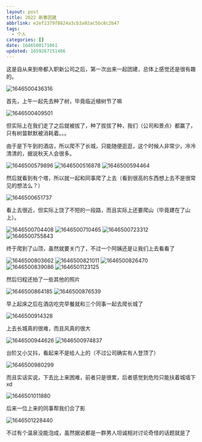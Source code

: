 ```yaml
---
layout: post
title: 2022 新春团建
abbrlink: e2ef2379f8824a3cb3a92ac5bc8c2b47
tags:
  - 个人
categories: []
date: 1646500171061
updated: 1659267151466
---
```


这是自从来到帝都入职新公司之后，第一次出来一起团建，总体上感觉还是很有趣的。

![1646500436316](https://image-proxy.rxliuli.com/?url=https://lh3.googleusercontent.com/pw/AL9nZEUsxlxxNSVE1ZLO7KvnozkQ7U6QYrNsqOI5r28T4zzubPMQeqpis_ycplby8dbZ6r9OHtyjDjz01i7HMzeUWxscuawsY0Tz2s_wFDRNyawUb5uQLsMB1BO58MEhB-iQJdybpePvRvBY6PpdQUZ1bWU_=w1783-h1337-no)

首先，上午一起先去种了树，毕竟临近植树节了嘛

![1646500409501](https://image-proxy.rxliuli.com/?url=https://lh3.googleusercontent.com/pw/AL9nZEUys7HTCv9YFaItl4MnTGZ95xFstKu5p6u9KoPEJZVH63g7zZFSjz3SAQooYkHiHEelJoQsW87UtQH6ZQV-4fLhYKgso-U3iaQM6y1E1jkaULyDzTtVOO9HhDKf6QgtpaJgXtp8NmS9Wj1RgXjYu91g=w1783-h1337-no)

但实际上在我们走了之后就被拔了，种了拔拔了种，我们（公司和景点）都赢了，只有树苗默默被消耗着。。。

由于是下午到的酒店，所以爬不了长城，只能随便逛逛，这个时候人非常少，冷冷清清的，据说秋天人会很多。

![1646500579896](https://image-proxy.rxliuli.com/?url=https://lh3.googleusercontent.com/pw/AL9nZEXSRpwPc7aOnKWjczQuNBVg9dzJ_ljEyN7q2Jk4iI5zV4zVHM9NPGqZSYF5WW1VY9Zy-13VnaxSJiJdVfJObcRAWywK-HnbON-yAgyNpgfgUFpSuXCBwgq-0n72tP4r2WMT_asM-33kRi_Av7SN2goL=w1783-h1337-no)
![1646500516878](https://image-proxy.rxliuli.com/?url=https://lh3.googleusercontent.com/pw/AL9nZEVGOPD1YJPyeMDZM6ZxU434rggyrTLZsCMvZILjg-uQMEBy_XNGRC_21kJaM6DXqj31bnP48xRqJslUUhRJVAggLf-nZwOGciij8NB581uFRcmWvESl_TG4_wnw1c_M0nunoDyrFPMwA9ak3ZmFOCJ9=w1783-h1337-no)
![1646500594464](https://image-proxy.rxliuli.com/?url=https://lh3.googleusercontent.com/pw/AL9nZEXs1dPFZlIYrBjaP_A5PWKGDx618YRyfvQHbCzCsaWyx7T8Kdmc6OiRCp136NcFDWVg_VQtBc19fAINr006TxIfWAhi8UB7S8ikObZsI2U2PDty1xLKpZclzeynZ9vtm3fedZm_fz8IQ-2XLZLIEFgg=w1783-h1337-no)

然后就看到有个塔，所以就一起和同事爬了上去（看到很高的东西想上去不是很常见的想法么？）

![1646500651737](https://image-proxy.rxliuli.com/?url=https://lh3.googleusercontent.com/pw/AL9nZEW6dTb331YMOf1X1UAKytvXpBKAibBhNR3ShDycRmrijcB4d9GSW5PyRwa1G5AGtrFmIUwzCe2gabIUvblTWgpqdhmIqjJoAJmFbQt405PH9LilmqF5da9H5uUVgoZG83JgUn5mo2kryahwUjYPH745=w1003-h1337-no)

看上去很近，但实际上饶了不短的一段路，而且实际上还要爬山（毕竟建在了山上）。

![1646500704408](https://image-proxy.rxliuli.com/?url=https://lh3.googleusercontent.com/pw/AL9nZEWzEhQhwBoMfP-pU-q_8ck7PxiMz_mTb9kjIKA-LuPGEMIWJisM76esE-2qPMmxjlCsA0ZPmOiXrTVkCLpWHV7kFVycWBhJjvbQJKqVFRyOTj1fGdMJ21oKHiptRsREhfjAE4uAKWoy7stacLZILqci=w1003-h1337-no)
![1646500710465](https://image-proxy.rxliuli.com/?url=https://lh3.googleusercontent.com/pw/AL9nZEXHKIKneM9TLuqa9Yb6_wqtkfK6xr02roVaFmUhWStaSESv_ojJ57cG6zHwQzu4OWgJq0q3z2T7EBTrfgpod_KqALJHQxKCKkfimV8AtDKip8mFIp2lmwkh766yzWf81Z3rcoHsWihNT-PuCf9g5Gky=w1783-h1337-no)
![1646500723312](https://image-proxy.rxliuli.com/?url=https://lh3.googleusercontent.com/pw/AL9nZEUxhBjuiZbXLZVknciZqEsB0ibEIjSUEcF5vT8B8xCMiLkRw9TpnhWC5ympPbmZke0XCSKoJyS1ou6NlEIifeOxGcl0AQ3ENK8srzqOA0wmPSMP7dV8pPtJO_OgSvR0YWPujJEHSxrNEPL27lNlRq4R=w1783-h1337-no)
![1646500755843](https://image-proxy.rxliuli.com/?url=https://lh3.googleusercontent.com/pw/AL9nZEXoRl6-BV8aTBUYyQhdOgsyvqLxveqLvTYMlsaTngReXqcgeqlymJFcuHrMDHiyoP8M-kFNr6YMSQVOwZPETxGr97Dhwy0FKt5fIIva1fMXybdUc5b0C6CezadSwQ61Ga1pFARcteOD-3ZAoRhMPtP6=w1783-h1337-no)

终于爬到了山顶，虽然就要关门了，不过一个阿姨还是让我们上去看看了

![1646500803662](https://image-proxy.rxliuli.com/?url=https://lh3.googleusercontent.com/pw/AL9nZEUHcQ6ooDbmh8NKoDLpvw3GuWCz8QKabUMEPdbpP4Oz3Mms2TLGH0_GCzDpHB1t3RhXWEyha9bGPNB5_a36ql4gA52eT7tRiKug8K4I1OgY3Hs3GD-yr_nM_yuu3zJL2Yvv5c41IrFjkDcTXsJJPJVT=w1003-h1337-no)
![1646500821011](https://image-proxy.rxliuli.com/?url=https://lh3.googleusercontent.com/pw/AL9nZEW7H9Ec3vBT9akbQpUCkIsk2FLh5Pu020bavcHVjF5przrxPYB1ekI_coBjsTrI1JEVK0YkE8-kJ6HFjxMsUTzQKP4vb43kXRkk5BLrGCMLZFz6PTnbzsKJna05NFvg-8JV6SXLDalNToMb4SzUdpzy=w1003-h1337-no)
![1646500826470](https://image-proxy.rxliuli.com/?url=https://lh3.googleusercontent.com/pw/AL9nZEUeGsQlhVbaJMoZGhELtsz6JEjem9H1TQRFsPdmqjVYNDXsgRPChznBKT0uaKC-NkdCZtqDx4hmIOwg9AnVYfw9B2C97nCc59jgQsIUQvp1ZPRFpqvWDPrdM4lTZqeYd6rEVBYw6ZzyGQMBB8fw4fXw=w1783-h1337-no)
![1646500839086](https://image-proxy.rxliuli.com/?url=https://lh3.googleusercontent.com/pw/AL9nZEWCXf_mY2um36Tc3ekAZs4t9EzKG6W9PYrTK9Ju7K2PqksEzqXc_wuVwGCU1lMiH84q66Zrxzd3d2cSVoqGMEyB0h3a1fMMXticgpEqlxyi5uSXKrFDsdK6I96smk_fchKoswDG7WQSCCeTQQT_tYqR=w1783-h1337-no)
![1646501123125](https://image-proxy.rxliuli.com/?url=https://lh3.googleusercontent.com/pw/AL9nZEXpC82Txl9AptR3eCo-DyJ9esBZxlWrOm9E7Mx5mW-WmWb7TQDyRJZ4058YaD3y725fRgNraFRoyuLMA31DJBSWpykQ1DwNUjdmch8HIuSVG_sEwr7iDbFpUkUbGBl6GFf-n0ZDq49DDr1EnONBByGS=w1003-h1337-no)

然后归程还拍了一些其他的照片

![1646500864185](https://image-proxy.rxliuli.com/?url=https://lh3.googleusercontent.com/pw/AL9nZEWPeppCA9Eo4snBRzId4Za6Bh1x1zXDeN25a4-Qo9ZX2hfA-iwXXStui9dT30-jpCyWPpElQe5BRsD04GBPkgLYgzZwr5dmQjm3io8WnETcWHJGGbCnAwo0jwRUJ4OcKOzBnXLa-FR5rN9fkU44dc8k=w1003-h1337-no)
![1646500876539](https://image-proxy.rxliuli.com/?url=https://lh3.googleusercontent.com/pw/AL9nZEUzvSZ_AKDB7vud3BarCxRjsUgYm6CzDWi6k_jaWIQMc2wfKzFV7PCBgJ-rO80UqN-Ya7gzHdyWGEDkjMw5LBLsMKhI2LXFuFh09KdNrt2D0TzWuoaDNnJUqV4BC_IUYBzCPG7wJGS_NJ_HDdVnFQ5g=w1003-h1337-no)

早上起床之后在酒店吃完早餐就和三个同事一起去爬长城了

![1646500914328](https://image-proxy.rxliuli.com/?url=https://lh3.googleusercontent.com/pw/AL9nZEVwO3dwDvoB2Kk-PQCMc9vSeKFmwiQHGbz-29m3AkILDUaToo3BYz2hpu8ZeHiEkdkaTPwQAe99s1M_1UwpiREgfTPQIn22GuY1Cxh9X1ej4ma1RXJtQCrMm_h4IDrfa_Xsl536q1DMiBY474R8Xyp-=w1783-h1337-no)

上去长城真的很难，而且风真的很大

![1646500944626](https://image-proxy.rxliuli.com/?url=https://lh3.googleusercontent.com/pw/AL9nZEWiqxfqdiUzdZeWmyFxV0OZF4Xa_yweMcTbcF4tuqF7nOf74M3djxICMOwQv7gGvLygvDLlctTFAS2rU_AgM_9fxcX9fQlWI9T5zZ0Nbxyi8glgIc7qBLteNy-gvHmKZO0AVrsoy5J1jjonT6kJ1X5h=w1003-h1337-no)
![1646500974837](https://image-proxy.rxliuli.com/?url=https://lh3.googleusercontent.com/pw/AL9nZEVGbFCl-WdU8zOjBspX69IT5FzWJN9oRwW6zj-LzWM8eRViO-6rJ5zoz-7dqWAXVmYkZ8pA7RCGi0ULDhS4_EQW6VR5THKoMwl9_WDi1ADSo5RdEl4RvQ95Kilox96-w_qSIz63KTu0A6vFciud1Y1h=w1003-h1337-no)

台阶又小又抖，看起来不是给人上的（不过公司确实有人登顶了）

![1646500980299](https://image-proxy.rxliuli.com/?url=https://lh3.googleusercontent.com/pw/AL9nZEUkprUqk0hGwlFwnwnXi5x-TsxMgO30D8HD_9kg4wDU7wX4sSzYO4KHIPS_1be4ShmFUDFE2JP5VQjAGNGfktM56m78vvdaXUFDDIG0bV1c6DP1tvA475EAfa3681wk3gMchf5DbK1aWWoC6pBWpzZ1=w1003-h1337-no)

而且实话实说，下去比上来困难，前者只是很累，后者感觉到危险只能扶着城墙下 xd

![1646501011880](https://image-proxy.rxliuli.com/?url=https://lh3.googleusercontent.com/pw/AL9nZEXdc1XuEVDQkK2o1IjrC5Pe7u9YcVQL8t28Y8lqZbq5vG8H5VdB8qBPHTqqLQfkqoUud4s2d0vej23un_j4FF9HYlG5QM1sDFdGyyv-2FFNceTdeuiyll841C3gmsn8YtUeOeH-xfSUMaaI2kWZoJnT=w1003-h1337-no)

后来一位上来的同事帮我们合了影

![1646501228440](https://image-proxy.rxliuli.com/?url=https://lh3.googleusercontent.com/pw/AL9nZEWugl_E_huHfzN50G0E8hfRE7LkRx0je8Rtznta8kas6izl7vyt2qzZwp6Td_m4TaFtGScTXyP0dtXGbj5RyDbBIs8dZ39Lvsew8AFtRsKYh1D38-753Wr_wOXGboqN2atxmpse2TiPXKZRuRu1HtDM=w1012-h1337-no)

不过有个温泉没能泡成，虽然据说都是一群男人坦诚相对讨论奇怪的话题就是了
